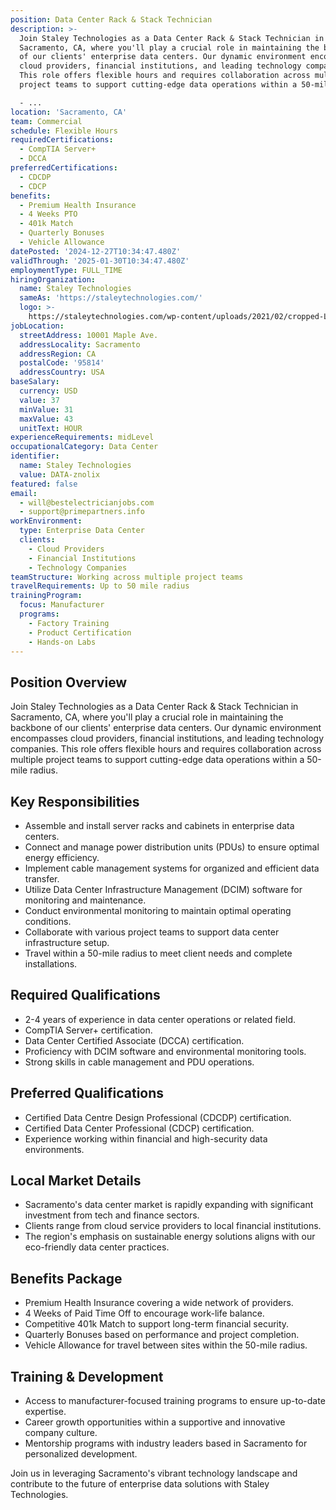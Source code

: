```yaml
---
position: Data Center Rack & Stack Technician
description: >-
  Join Staley Technologies as a Data Center Rack & Stack Technician in
  Sacramento, CA, where you'll play a crucial role in maintaining the backbone
  of our clients' enterprise data centers. Our dynamic environment encompasses
  cloud providers, financial institutions, and leading technology companies.
  This role offers flexible hours and requires collaboration across multiple
  project teams to support cutting-edge data operations within a 50-mile radius.

  - ...
location: 'Sacramento, CA'
team: Commercial
schedule: Flexible Hours
requiredCertifications:
  - CompTIA Server+
  - DCCA
preferredCertifications:
  - CDCDP
  - CDCP
benefits:
  - Premium Health Insurance
  - 4 Weeks PTO
  - 401k Match
  - Quarterly Bonuses
  - Vehicle Allowance
datePosted: '2024-12-27T10:34:47.480Z'
validThrough: '2025-01-30T10:34:47.480Z'
employmentType: FULL_TIME
hiringOrganization:
  name: Staley Technologies
  sameAs: 'https://staleytechnologies.com/'
  logo: >-
    https://staleytechnologies.com/wp-content/uploads/2021/02/cropped-Logo_StaleyTechnologies.png
jobLocation:
  streetAddress: 10001 Maple Ave.
  addressLocality: Sacramento
  addressRegion: CA
  postalCode: '95814'
  addressCountry: USA
baseSalary:
  currency: USD
  value: 37
  minValue: 31
  maxValue: 43
  unitText: HOUR
experienceRequirements: midLevel
occupationalCategory: Data Center
identifier:
  name: Staley Technologies
  value: DATA-znolix
featured: false
email:
  - will@bestelectricianjobs.com
  - support@primepartners.info
workEnvironment:
  type: Enterprise Data Center
  clients:
    - Cloud Providers
    - Financial Institutions
    - Technology Companies
teamStructure: Working across multiple project teams
travelRequirements: Up to 50 mile radius
trainingProgram:
  focus: Manufacturer
  programs:
    - Factory Training
    - Product Certification
    - Hands-on Labs
---
```




## Position Overview
Join Staley Technologies as a Data Center Rack & Stack Technician in Sacramento, CA, where you'll play a crucial role in maintaining the backbone of our clients' enterprise data centers. Our dynamic environment encompasses cloud providers, financial institutions, and leading technology companies. This role offers flexible hours and requires collaboration across multiple project teams to support cutting-edge data operations within a 50-mile radius.

## Key Responsibilities
- Assemble and install server racks and cabinets in enterprise data centers.
- Connect and manage power distribution units (PDUs) to ensure optimal energy efficiency.
- Implement cable management systems for organized and efficient data transfer.
- Utilize Data Center Infrastructure Management (DCIM) software for monitoring and maintenance.
- Conduct environmental monitoring to maintain optimal operating conditions.
- Collaborate with various project teams to support data center infrastructure setup.
- Travel within a 50-mile radius to meet client needs and complete installations.

## Required Qualifications
- 2-4 years of experience in data center operations or related field.
- CompTIA Server+ certification.
- Data Center Certified Associate (DCCA) certification.
- Proficiency with DCIM software and environmental monitoring tools.
- Strong skills in cable management and PDU operations.

## Preferred Qualifications
- Certified Data Centre Design Professional (CDCDP) certification.
- Certified Data Center Professional (CDCP) certification.
- Experience working within financial and high-security data environments.

## Local Market Details
- Sacramento's data center market is rapidly expanding with significant investment from tech and finance sectors.
- Clients range from cloud service providers to local financial institutions.
- The region's emphasis on sustainable energy solutions aligns with our eco-friendly data center practices.

## Benefits Package
- Premium Health Insurance covering a wide network of providers.
- 4 Weeks of Paid Time Off to encourage work-life balance.
- Competitive 401k Match to support long-term financial security.
- Quarterly Bonuses based on performance and project completion.
- Vehicle Allowance for travel between sites within the 50-mile radius.

## Training & Development
- Access to manufacturer-focused training programs to ensure up-to-date expertise.
- Career growth opportunities within a supportive and innovative company culture.
- Mentorship programs with industry leaders based in Sacramento for personalized development.

Join us in leveraging Sacramento's vibrant technology landscape and contribute to the future of enterprise data solutions with Staley Technologies.

